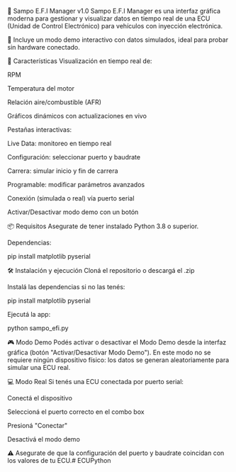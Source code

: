 🧠 Sampo E.F.I Manager v1.0
Sampo E.F.I Manager es una interfaz gráfica moderna para gestionar y visualizar datos en tiempo real de una ECU (Unidad de Control Electrónico) para vehículos con inyección electrónica.

🧪 Incluye un modo demo interactivo con datos simulados, ideal para probar sin hardware conectado.

🚀 Características
Visualización en tiempo real de:

RPM

Temperatura del motor

Relación aire/combustible (AFR)

Gráficos dinámicos con actualizaciones en vivo

Pestañas interactivas:

Live Data: monitoreo en tiempo real

Configuración: seleccionar puerto y baudrate

Carrera: simular inicio y fin de carrera

Programable: modificar parámetros avanzados

Conexión (simulada o real) vía puerto serial

Activar/Desactivar modo demo con un botón

📦 Requisitos
Asegurate de tener instalado Python 3.8 o superior.

Dependencias:

pip install matplotlib pyserial


🛠️ Instalación y ejecución
Cloná el repositorio o descargá el .zip

Instalá las dependencias si no las tenés:

pip install matplotlib pyserial

Ejecutá la app:

python sampo_efi.py


🎮 Modo Demo
Podés activar o desactivar el Modo Demo desde la interfaz gráfica (botón "Activar/Desactivar Modo Demo"). En este modo no se requiere ningún dispositivo físico: los datos se generan aleatoriamente para simular una ECU real.

💻 Modo Real
Si tenés una ECU conectada por puerto serial:

Conectá el dispositivo

Seleccioná el puerto correcto en el combo box

Presioná "Conectar"

Desactivá el modo demo

⚠️ Asegurate de que la configuración del puerto y baudrate coincidan con los valores de tu ECU.#   E C U P y t h o n  
 